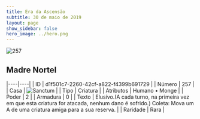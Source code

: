 ```yaml
---
title: Era da Ascensão
subtitle: 30 de maio de 2019
layout: page
show_sidebar: false
hero_image: ../hero.png
---
```


![257](https://cdn.keyforgegame.com/media/card_front/pt/435_257_79JXH4P55PQ9_pt.png)

## Madre Nortel

|----|----|
| ID | d1f501c7-2260-42cf-a822-f4399b691729 |
| Número | 257 |
| Casa | ![Sanctum](https://archonarcana.com/images/thumb/c/c7/Sanctum.png/22px-Sanctum.png "Santuário") |
| Tipo | Criatura |
| Atributos | Humano • Monge |
| Poder | 2 |
| Armadura | 0 |
| Texto | Elusivo.(A cada turno, na primeira vez em que esta criatura for atacada, nenhum dano é sofrido.) Coleta: Mova um A de uma criatura amiga para a sua reserva. |
| Raridade | Rara |

